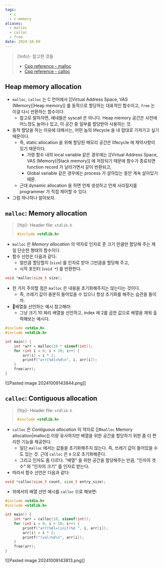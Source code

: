 ```yaml
---
tags:
  - c
  - c-memory
aliases:
  - malloc
  - calloc
  - free
date: 2024-10-09
---
```

> [!info]- 참고한 것들
> - [Cpp reference - malloc](https://en.cppreference.com/w/c/memory/malloc)
> - [Cpp reference - calloc](https://en.cppreference.com/w/c/memory/calloc)

## Heap memory allocation

- `malloc`, `calloc` 는 C 언어에서 [[Virtual Address Space, VAS (Memory)|Heap memory]] 를 동적으로 할당하는 대표적인 함수이고, `free` 는 이걸 다시 반환하는 함수이다.
	- 참고로 말하자면, 얘네들은 syscall 은 아니다. Heap memory 공간은 사전에 어느정도 늘어나 있고, 이 공간 중 일부를 할당받아 사용하는 것.
- 동적 할당을 하는 이유에 대해서는, 어떤 놈의 lifecycle 을 내 맘대로 가져가고 싶기 때문이다.
	- 즉, static allocation 을 위해 할당된 메모리 공간은 lifecycle 에 제약사항이 있기 때문이다.
		- 가령 함수 내의 local variable 같은 경우에는 [[Virtual Address Space, VAS (Memory)|Stack memory]] 에 저장되기 때문에 함수가 종료되면 function record 가 날라가면서 같이 반환되고,
		- Global variable 같은 경우에는 process 가 살아있는 동안 계속 살아있기 때문.
	- 근데 dynamic allocation 을 하면 언제 생성하고 언제 사라질지를 programmer 가 직접 제어할 수 있다.
- 그럼 하나하나 알아보자.

## `malloc`: Memory allocation

> [!tip]- Header file: `stdlib.h`
> ```c
> #include <stdlib.h>
> ```

- `malloc` 은 *Memory allocation* 의 약자로 인자로 준 크기 만큼만 할당해 주는 제일 단순한 형태의 함수이다.
- 함수 선언은 다음과 같다:
	- 얼만큼 할당할지 (`size`) 를 인자로 받아 그만큼을 할당해 주고,
	- 시작 포인터 (`void *`) 를 반환한다.

```c
void *malloc(size_t size);
```

- 한 가지 주의할 점은 `malloc` 은 내용을 초기화해주지는 않는다는 것이다.
	- 즉, 쓰레기 값이 충분히 들어있을 수 있으니 항상 초기화를 해주는 습관을 들이자.
- 배열을 선언하는 예시 참고해라:
	- 그냥 크기 10 짜리 배열을 선언하고, index 에 2를 곱한 값으로 배열을 채워 출력해보는 예시다.

```c {5,10}
#include <stdio.h>
#include <stdlib.h>

int main() {
	int *arr = malloc(10 * sizeof(int));
	for (int i = 0; i < 10; i++) {
		arr[i] = i * 2;
		printf("arr[%d]=%d\n", i, arr[i]);
	}
	free(arr);
}
```

![[Pasted image 20241009143844.png]]

## `calloc`: Contiguous allocation

> [!tip]- Header file: `stdlib.h`
> ```c
> #include <stdlib.h>
> ```
- `calloc` 은 *Contiguous allocation* 의 약자로 [[#`malloc` Memory allocation|malloc]] 이랑 유사하지만 배열을 위한 공간을 할당하기 위한 좀 더 편리한 기능을 제공한다.
	- 일단 `malloc` 에서는 값들을 초기화해주지 않는다. 즉, 쓰레기 값이 들어있을 수도 있는 것. 근데 `calloc` 은 `0` 으로 초기화해준다.
	- 그리고 인자도 좀 다르다. "배열" 을 위한 공간을 할당해주는 만큼, "인자의 갯수" 와 "인자의 크기" 를 인자로 받는다.
- 따라서 함수 선언은 다음과 같다:

```c
void *calloc(size_t count, size_t entry_size);
```

- 위에서의 배열 선언 예시를 `calloc` 으로 해보면:

```c {5,11}
#include <stdio.h>
#include <stdlib.h>

int main() {
	int *arr = calloc(10, sizeof(int));
	for (int i = 0; i < 10; i++) {
		printf("arr[%d]=(init)%d ", i, arr[i]);
		arr[i] = i * 2;
		printf("(val)%d\n", arr[i]);
	}
	free(arr);
}
```

![[Pasted image 20241009143813.png]]